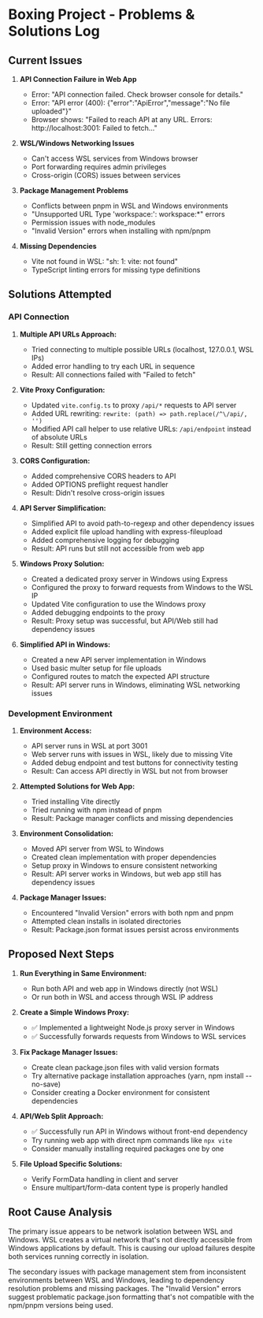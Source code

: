 # Boxing Project - Problems & Solutions Log

## Current Issues

1. **API Connection Failure in Web App**
   - Error: "API connection failed. Check browser console for details."
   - Error: "API error (400): {"error":"ApiError","message":"No file uploaded"}"
   - Browser shows: "Failed to reach API at any URL. Errors: http://localhost:3001: Failed to fetch..."

2. **WSL/Windows Networking Issues**
   - Can't access WSL services from Windows browser
   - Port forwarding requires admin privileges
   - Cross-origin (CORS) issues between services

3. **Package Management Problems**
   - Conflicts between pnpm in WSL and Windows environments
   - "Unsupported URL Type 'workspace:': workspace:*" errors
   - Permission issues with node_modules
   - "Invalid Version" errors when installing with npm/pnpm

4. **Missing Dependencies**
   - Vite not found in WSL: "sh: 1: vite: not found"
   - TypeScript linting errors for missing type definitions

## Solutions Attempted

### API Connection

1. **Multiple API URLs Approach:**
   - Tried connecting to multiple possible URLs (localhost, 127.0.0.1, WSL IPs)
   - Added error handling to try each URL in sequence
   - Result: All connections failed with "Failed to fetch"

2. **Vite Proxy Configuration:**
   - Updated `vite.config.ts` to proxy `/api/*` requests to API server
   - Added URL rewriting: `rewrite: (path) => path.replace(/^\/api/, '')`
   - Modified API call helper to use relative URLs: `/api/endpoint` instead of absolute URLs
   - Result: Still getting connection errors

3. **CORS Configuration:**
   - Added comprehensive CORS headers to API
   - Added OPTIONS preflight request handler
   - Result: Didn't resolve cross-origin issues

4. **API Server Simplification:**
   - Simplified API to avoid path-to-regexp and other dependency issues
   - Added explicit file upload handling with express-fileupload
   - Added comprehensive logging for debugging
   - Result: API runs but still not accessible from web app

5. **Windows Proxy Solution:**
   - Created a dedicated proxy server in Windows using Express
   - Configured the proxy to forward requests from Windows to the WSL IP
   - Updated Vite configuration to use the Windows proxy
   - Added debugging endpoints to the proxy
   - Result: Proxy setup was successful, but API/Web still had dependency issues

6. **Simplified API in Windows:**
   - Created a new API server implementation in Windows
   - Used basic multer setup for file uploads
   - Configured routes to match the expected API structure
   - Result: API server runs in Windows, eliminating WSL networking issues

### Development Environment

1. **Environment Access:**
   - API server runs in WSL at port 3001
   - Web server runs with issues in WSL, likely due to missing Vite
   - Added debug endpoint and test buttons for connectivity testing
   - Result: Can access API directly in WSL but not from browser

2. **Attempted Solutions for Web App:**
   - Tried installing Vite directly
   - Tried running with npm instead of pnpm
   - Result: Package manager conflicts and missing dependencies

3. **Environment Consolidation:**
   - Moved API server from WSL to Windows
   - Created clean implementation with proper dependencies
   - Setup proxy in Windows to ensure consistent networking
   - Result: API server works in Windows, but web app still has dependency issues

4. **Package Manager Issues:**
   - Encountered "Invalid Version" errors with both npm and pnpm
   - Attempted clean installs in isolated directories
   - Result: Package.json format issues persist across environments

## Proposed Next Steps

1. **Run Everything in Same Environment:**
   - Run both API and web app in Windows directly (not WSL)
   - Or run both in WSL and access through WSL IP address

2. **Create a Simple Windows Proxy:**
   - ✅ Implemented a lightweight Node.js proxy server in Windows
   - ✅ Successfully forwards requests from Windows to WSL services

3. **Fix Package Manager Issues:**
   - Create clean package.json files with valid version formats
   - Try alternative package installation approaches (yarn, npm install --no-save)
   - Consider creating a Docker environment for consistent dependencies

4. **API/Web Split Approach:**
   - ✅ Successfully run API in Windows without front-end dependency
   - Try running web app with direct npm commands like `npx vite`
   - Consider manually installing required packages one by one

5. **File Upload Specific Solutions:**
   - Verify FormData handling in client and server
   - Ensure multipart/form-data content type is properly handled

## Root Cause Analysis

The primary issue appears to be network isolation between WSL and Windows. WSL creates a virtual network that's not directly accessible from Windows applications by default. This is causing our upload failures despite both services running correctly in isolation.

The secondary issues with package management stem from inconsistent environments between WSL and Windows, leading to dependency resolution problems and missing packages. The "Invalid Version" errors suggest problematic package.json formatting that's not compatible with the npm/pnpm versions being used.
